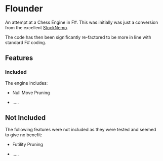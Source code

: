 # Flounder

An attempt at a Chess Engine in F#. This was initially was just a conversion from the excellent [StockNemo](https://github.com/TheBlackPlague/StockNemo).

The code has then been significantly re-factored to be more in line with standard F# coding.

## Features

### Included

The engine includes:

- Null Move Pruning

- .....

## Not Included

The following features were not included as they were tested and seemed to give no benefit:

- Futility Pruning

- .....

